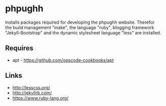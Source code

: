 phpughh
==================================================================

Installs packages required for developing the phpughh website. Therefor
the build management "make", the language "ruby", blogging framework "Jekyll-Bootstrap"
and the dynamic stylesheet language "less" are installed.

Requires
------------------------------------------------------------------
* apt - https://github.com/opscode-cookbooks/apt

Links
------------------------------------------------------------------
* http://lesscss.org/
* http://jekyllrb.com/
* https://www.ruby-lang.org/
